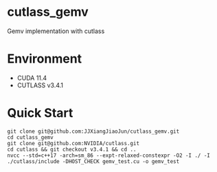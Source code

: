 # cutlass_gemv
Gemv implementation with cutlass

# Environment

* CUDA 11.4
* CUTLASS v3.4.1


# Quick Start

```shell
git clone git@github.com:JJXiangJiaoJun/cutlass_gemv.git
cd cutlass_gemv
git clone git@github.com:NVIDIA/cutlass.git
cd cutlass && git checkout v3.4.1 && cd ..
nvcc --std=c++17 -arch=sm_86 --expt-relaxed-constexpr -O2 -I ./ -I ./cutlass/include -DHOST_CHECK gemv_test.cu -o gemv_test
```